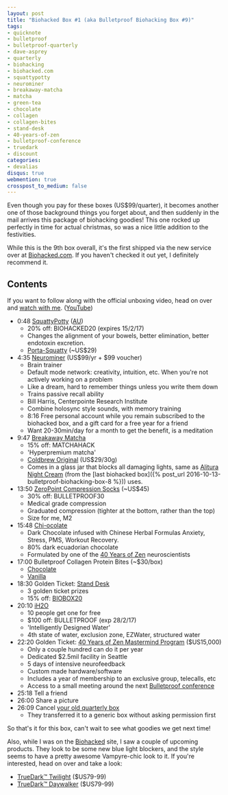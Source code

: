 ```yaml
---
layout: post
title: "Biohacked Box #1 (aka Bulletproof Biohacking Box #9)"
tags:
- quicknote
- bulletproof
- bulletproof-quarterly
- dave-asprey
- quarterly
- biohacking
- biohacked.com
- squattypotty
- neurominer
- breakaway-matcha
- matcha
- green-tea
- chocolate
- collagen
- collagen-bites
- stand-desk
- 40-years-of-zen
- bulletproof-conference
- truedark
- discount
categories:
- devalias
disqus: true
webmention: true
crosspost_to_medium: false
---
```

Even though you pay for these boxes (US$99/quarter), it becomes another one of those background things you forget about, and then suddenly in the mail arrives this package of biohacking goodies! This one rocked up perfectly in time for actual christmas, so was a nice little addition to the festivities.

While this is the 9th box overall, it's the first shipped via the new service over at [Biohacked.com](http://biohacked.com/). If you haven't checked it out yet, I definitely recommend it.

## Contents

If you want to follow along with the official unboxing video, head on over and [watch with me](https://biohacked.com/BBQ16/). ([YouTube](https://www.youtube.com/watch?v=TgjP010MXnM))

* 0:48 [SquattyPotty](https://www.squattypotty.com/) ([AU](https://www.squattypottyaustralia.com/))
    * 20% off: BIOHACKED20 (expires 15/2/17)
    * Changes the alignment of your bowels, better elimination, better endotoxin excretion.
    * [Porta-Squatty](https://www.squattypotty.com/shop/product/porta-squatty-foldable/) (~US$29)
* 4:35 [Neurominer](https://biohacked.com/product/neurominer/) (US$99/yr + $99 voucher)
    * Brain trainer
    * Default mode network: creativity, intuition, etc. When you're not actively working on a problem
    * Like a dream, hard to remember things unless you write them down
    * Trains passive recall ability
    * Bill Harris, Centerpointe Research Institute
    * Combine holosync style sounds, with memory training
    * 8:16 Free personal account while you remain subscribed to the biohacked box, and a gift card for a free year for a friend
    * Want 20-30min/day for a month to get the benefit, is a meditation
* 9:47 [Breakaway Matcha](http://www.breakawaymatcha.com/)
    * 15% off: MATCHAHACK
    * 'Hyperpremium matcha'
    * [Coldbrew Original](http://www.breakawaymatcha.com/breakaway-coldbrew-matcha/) (US$29/30g)
    * Comes in a glass jar that blocks all damaging lights, same as [Alitura Night Cream](https://alituranaturals.com/product/alitura-night-cream/) (from the [last biohacked box]({% post_url 2016-10-13-bulletproof-biohacking-box-8 %})) uses.
* 13:50 [ZeroPoint Compression Socks](http://zpcompression.us/) (~US$45)
    * 30% off: BULLETPROOF30
    * Medical grade compression
    * Graduated compression (tighter at the bottom, rather than the top)
    * Size for me, M2
* 15:48 [Chi-ocolate](http://www.chiocolate.com/)
    * Dark Chocolate infused with Chinese Herbal Formulas Anxiety, Stress, PMS, Workout Recovery.
    * 80% dark ecuadorian chocolate
    * Formulated by one of the [40 Years of Zen](https://40yearsofzen.com/) neuroscientists
* 17:00 Bulletproof Collagen Protein Bites (~$30/box)
    * [Chocolate](http://www.dpbolvw.net/click-8173002-12819854?sid=devalias.net)
    * [Vanilla](http://www.kqzyfj.com/click-8173002-12819855?sid=devalias.net)
* 18:30 Golden Ticket: [Stand Desk](https://www.standdesk.co/)
    * 3 golden ticket prizes
    * 15% off: [BIOBOX20](https://www.standdesk.co/BioHack)
* 20:10 [iH2O](http://www.giawellness.com.au/2/products/aqua-gia/i-h2o/)
    * 10 people get one for free
    * $100 off: BULLETPROOF (exp 28/2/17)
    * 'Intelligently Designed Water'
    * 4th state of water, exclusion zone, EZWater, structured water
* 22:20 Golden Ticket: [40 Years of Zen Mastermind Program](https://40yearsofzen.com/) ($US15,000)
    * Only a couple hundred can do it per year
    * Dedicated $2.5mil facility in Seattle
    * 5 days of intensive neurofeedback
    * Custom made hardware/software
    * Includes a year of membership to an exclusive group, telecalls, etc
    * Access to a small meeting around the next [Bulletproof conference](http://www.bulletproof.com/2016-bp-conference-videos)
* 25:18 Tell a friend
* 26:00 Share a picture
* 26:09 Cancel [your old quarterly box](https://quarterly.co/products/biohack)
    * They transferred it to a generic box without asking permission first

So that's it for this box, can't wait to see what goodies we get next time!

Also, while I was on the [Biohacked](https://biohacked.com/) site, I saw a couple of upcoming products. They look to be some new blue light blockers, and the style seems to have a pretty awesome Vampyre-chic look to it. If you're interested, head on over and take a look:

* [TrueDark&trade; Twilight](https://biohacked.com/product/truedarktwilight/) ($US79-99)
* [TrueDark&trade; Daywalker](https://biohacked.com/product/truedarkdaywalker/) ($US79-99)
